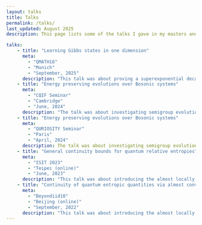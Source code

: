 ```yaml
---
layout: talks
title: Talks
permalink: /talks/
last_updated: August 2025
description: This page lists some of the talks I gave in my masters and PhD.

talks:
    - title: "Learning Gibbs states in one dimension"
      meta:
        - "QMATH16"
        - "Munich"
        - "September, 2025"
      description: "This talk was about proving a superexponential decay of the Belavkin–Staszewski conditional mutual information for local, translation-invariant Gibbs states in one dimension at arbitrary positive temperature. By combining this result with a strengthened recovery bound, my collaborators and I constructed a matrix product operator approximation of these Gibbs states that achieves subpolynomial complexity in $N/\\varepsilon$, where $N$ is the system size and $\\varepsilon$ the reconstruction error in trace distance. Using local tomography combined with the MPO reconstruction, I then proposed an algorithm for reconstructing such Gibbs states from measurement data with runtime polynomial in $N/\\varepsilon$."
    - title: "Energy preserving evolutions over Bosonic systems"
      meta:
        - "CQIF Seminar"
        - "Cambridge"
        - "June, 2024"
      description: "The talk was about investigating semigroup evolutions in bosonic quantum systems, focusing on how to handle the mathematical complications that arise from unbounded creation and annihilation operators. Together with my coauthors we developed a framework using non-commutative Sobolev spaces and adapted generation theorems to make these quantum evolutions mathematically rigorous, with applications in perturbation analysis of quantum error correction codes."
    - title: "Energy preserving evolutions over Bosonic systems"
      meta:
        - "QURIOSITY Seminar"
        - "Paris"
        - "April, 2024"
      description: The talk was about investigating semigroup evolutions in bosonic quantum systems, focusing on how to handle the mathematical complications that arise from unbounded creation and annihilation operators. Together with my coauthors we developed a framework using non-commutative Sobolev spaces and adapted generation theorems to make these quantum evolutions mathematically rigorous, with applications in perturbation analysis of quantum error correction codes.
    - title: "General continuity bounds for quantum relative entropies"
      meta:
        - "ISIT 2023"
        - "Teipei (online)"
        - "June, 2023"
      description: "This talk was about introducing the almost locally affine (ALAFF) method that we based on proofs by Alicki, Fannes, and Winter, to prove continuity bounds for various entropic quantities. As a proof of concept we applied the method to the Umegaki relative entropy, recovering known almost tight bounds and proving new continuity bounds. Then we examined the use of it on the Belavkin-Staszewski relative entropy, yielding novel explicit bounds for BS-conditional entropy, BS-mutual and BS-conditional mutual information."
    - title: "Continuity of quantum entropic quantities via almost convexity"
      meta:
        - "Beyondiid10"
        - "Beijing (online)"
        - "September, 2022"
      description: "This talk was about introducing the almost locally affine (ALAFF) method that we based on proofs by Alicki, Fannes, and Winter, to prove continuity bounds for various entropic quantities. As a proof of concept we applied the method to the Umegaki relative entropy, recovering known almost tight bounds and proving new continuity bounds. Then we examined the use of it on the Belavkin-Staszewski relative entropy, yielding novel explicit bounds for BS-conditional entropy, BS-mutual and BS-conditional mutual information."
---
```


